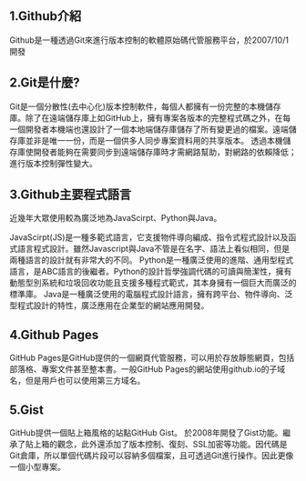 1.Github介紹
---
Github是一種透過Git來進行版本控制的軟體原始碼代管服務平台，於2007/10/1開發

2.Git是什麼?
---
Git是一個分散性(去中心化)版本控制軟件，每個人都擁有一份完整的本機儲存庫。除了在遠端儲存庫上如GitHub上，擁有專案各版本的完整程式碼之外，在每一個開發者本機端也還設計了一個本地端儲存庫儲存了所有變更過的檔案。遠端儲存庫並非是唯一一份，而是一個供多人同步專案資料用的共享版本。
透過本機儲存庫使開發者能夠在需要同步到遠端儲存庫時才需網路幫助，對網路的依賴降低；進行版本控制彈性變大。

3.Github主要程式語言
---
近幾年大眾使用較為廣泛地為JavaScirpt、Python與Java。
               
JavaScirpt(JS)是一種多範式語言，它支援物件導向編成、指令式程式設計以及函式語言程式設計。雖然Javascript與Java不管是在名字、語法上看似相同，但是兩種語言的設計就有非常大的不同。
Python是一種廣泛使用的進階、通用型程式語言，是ABC語言的後繼者。Python的設計哲學強調代碼的可讀與簡潔性，擁有動態型別系統和垃圾回收功能且支援多種程式範式，其本身擁有一個巨大而廣泛的標準庫。
Java是一種廣泛使用的電腦程式設計語言，擁有跨平台、物件導向、泛型程式設計的特性，廣泛應用在企業型的網站應用開發。

4.Github Pages
----
GitHub Pages是GitHub提供的一個網頁代管服務，可以用於存放靜態網頁，包括部落格、專案文件甚至整本書。一般GitHub Pages的網站使用github.io的子域名，但是用戶也可以使用第三方域名。

5.Gist
---
GitHub提供一個貼上箱風格的站點GitHub Gist。
於2008年開發了Gist功能。繼承了貼上箱的觀念，此外還添加了版本控制、復刻、SSL加密等功能。因代碼是Git倉庫，所以單個代碼片段可以容納多個檔案，且可透過Git進行操作。因此更像一個小型專案。
